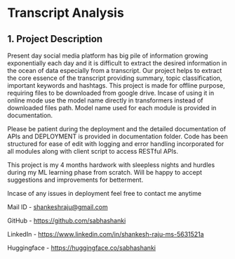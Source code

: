 # Transcript Analysis 

## 1. Project Description
Present day social media platform has big pile of information growing exponentially each day and it is difficult to extract the desired information in the ocean of data especially from a transcript. 
Our project helps to extract the core essence of the transcript providing summary, topic classification, important keywords and hashtags. This project is made for offline purpose, requiring files to be downloaded from google drive. Incase of using it in online mode use the model name directly in transformers instead of downloaded files path. Model name used for each module is provided in documentation.

Please be patient during the deployment and the detailed documentation of APIs and DEPLOYMENT is provided in documentation folder. Code has been structured for ease of edit with logging and error handling incorporated for all modules along with client script to access RESTful APIs.

This project is my 4 months hardwork with sleepless nights and hurdles during my ML learning phase from scratch. Will be happy to accept suggestions and improvements for betterment. 

Incase of any issues in deployment feel free to contact me anytime

Mail ID - shankeshraju@gmail.com

GitHub - https://github.com/sabhashanki

LinkedIn - https://www.linkedin.com/in/shankesh-raju-ms-5631521a 

Huggingface - https://huggingface.co/sabhashanki




